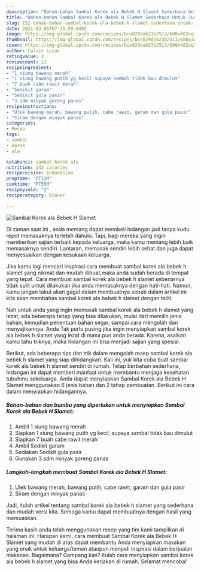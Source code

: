 ```yaml
---
description: "Bahan-bahan Sambal Korek ala Bebek H Slamet Sederhana Untuk Jualan"
title: "Bahan-bahan Sambal Korek ala Bebek H Slamet Sederhana Untuk Jualan"
slug: 152-bahan-bahan-sambal-korek-ala-bebek-h-slamet-sederhana-untuk-jualan
date: 2021-03-05T07:25:59.049Z
image: https://img-global.cpcdn.com/recipes/bce829dab23b2513/680x482cq70/sambal-korek-ala-bebek-h-slamet-foto-resep-utama.jpg
thumbnail: https://img-global.cpcdn.com/recipes/bce829dab23b2513/680x482cq70/sambal-korek-ala-bebek-h-slamet-foto-resep-utama.jpg
cover: https://img-global.cpcdn.com/recipes/bce829dab23b2513/680x482cq70/sambal-korek-ala-bebek-h-slamet-foto-resep-utama.jpg
author: Calvin Lucas
ratingvalue: 3
reviewcount: 12
recipeingredient:
- "1 siung bawang merah"
- "1 siung bawang putih yg kecil supaya sambal tidak bau dimulut"
- "7 buah cabe rawit merah"
- "Sedikit garam"
- "Sedikit gula pasir"
- "3 sdm minyak goreng panas"
recipeinstructions:
- "Ulek bawang merah, bawang putih, cabe rawit, garam dan gula pasir"
- "Siram dengan minyak panas"
categories:
- Resep
tags:
- sambal
- korek
- ala

katakunci: sambal korek ala 
nutrition: 143 calories
recipecuisine: Indonesian
preptime: "PT13M"
cooktime: "PT55M"
recipeyield: "2"
recipecategory: Dinner

---
```



![Sambal Korek ala Bebek H Slamet](https://img-global.cpcdn.com/recipes/bce829dab23b2513/680x482cq70/sambal-korek-ala-bebek-h-slamet-foto-resep-utama.jpg)

Di zaman  saat ini , anda memang dapat membeli hidangan jadi tanpa kudu repot memasaknya terlebih dahulu. Tapi, bagi mereka yang ingin memberikan sajian terbaik kepada keluarga, maka kamu memang lebih baik memasaknya sendiri. Lantaran, memasak sendiri lebih sehat dan juga dapat menyesuaikan dengan kesukaan keluarga.

Jika kamu lagi mencari inspirasi cara membuat sambal korek ala bebek h slamet yang nikmat dan mudah dibuat,maka anda sudah berada di tempat yang tepat. Cara membuat sambal korek ala bebek h slamet  sebenarnya tidak sulit untuk dilakukan jika anda memasaknya dengan hati-hati. Namun, kamu jangan takut akan gagal dalam membuatnya 
sebab dalam artikel ini kita akan membahas sambal korek ala bebek h slamet dengan teliti.  



Nah untuk anda yang ingin memasak sambal korek ala bebek h slamet yang lezat, ada beberapa tahap yang bisa dilakukan, mulai dari memilih jenis bahan, kemudian penentuan bahan segar, sampai cara mengolah dan menyajikannya. Anda Tak perlu pusing jika ingin menyiapkan sambal korek ala bebek h slamet yang lezat di mana pun anda berada. Karena, asalkan kamu  tahu triknya, maka hidangan ini bisa menjadi sajian yang spesial.

Berikut, ada beberapa tips dan trik dalam mengolah resep sambal korek ala bebek h slamet yang siap dihidangkan. Kali ini, yuk kita coba buat sambal korek ala bebek h slamet sendiri di rumah. Tetap berbahan sederhana, hidangan ini dapat memberi manfaat untuk membantu menjaga kesehatan tubuhmu sekeluarga. Anda dapat menyiapkan Sambal Korek ala Bebek H Slamet menggunakan 6 jenis bahan dan 2 tahap pembuatan. Berikut ini cara dalam menyiapkan hidangannya.

<!--inarticleads1-->

##### Bahan-bahan dan bumbu yang diperlukan untuk menyiapkan Sambal Korek ala Bebek H Slamet:

1. Ambil 1 siung bawang merah
1. Siapkan 1 siung bawang putih yg kecil, supaya sambal tidak bau dimulut
1. Siapkan 7 buah cabe rawit merah
1. Ambil Sedikit garam
1. Sediakan Sedikit gula pasir
1. Gunakan 3 sdm minyak goreng panas




<!--inarticleads2-->

##### Langkah-langkah membuat Sambal Korek ala Bebek H Slamet:

1. Ulek bawang merah, bawang putih, cabe rawit, garam dan gula pasir
1. Siram dengan minyak panas




Jadi, itulah artikel tentang  sambal korek ala bebek h slamet  yang sederhana dan mudah versi kita. Semoga kamu dapat membuatnya dengan hasil yang memuaskan. 

Terima kasih anda telah menggunakan resep yang tim kami tampilkan di halaman ini. Harapan kami, cara membuat  Sambal Korek ala Bebek H Slamet yang mudah di atas dapat membantu Anda menyiapkan masakan yang enak untuk keluarga/teman ataupun menjadi inspirasi dalam berjualan makanan. Bagaimana? Gampang kan? Itulah cara menyiapkan sambal korek ala bebek h slamet yang bisa Anda kerjakan di rumah. Selamat mencoba!

